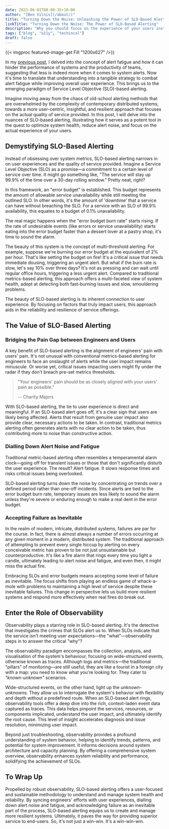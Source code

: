 ```yaml
---
date: 2023-06-01T08:08:35+10:00
author: "[Ben Vilnis](/about/)"
title: "Turning Down the Noise: Unleashing the Power of SLO-Based Alerting for Superior User Experiences"
linkTitle: "Turning Down the Noise: The Power of SLO-Based Alerting"
description: "Why you should focus on the experience of your users instead of noisy metrics."
tags: ["blog", "o11y", "techincal"]
draft: false
---
```


<div class="center-text">

  {{< imgproc featured-image-get Fill "1200x627" />}}

  In my [previous post](https://bennysbytes.dev/blog/alert-fatigue-why-less-is-more/), I delved into the concept of alert fatigue and how it can hinder the performance of systems and the productivity of teams, suggesting that less is indeed more when it comes to system alerts. Now it's time to translate that understanding into a tangible strategy to combat alert fatigue while improving overall user experience. This brings us to the emerging paradigm of Service Level Objective (SLO)-based alerting.

  Imagine moving away from the chaos of old-school alerting methods that are overwhelmed by the complexity of contemporary distributed systems, towards a more user-centric, insightful, and resilient approach that focuses on the actual quality of service provided. In this post, I will delve into the nuances of SLO-based alerting, illustrating how it serves as a potent tool in the quest to optimize system health, reduce alert noise, and focus on the actual experience of your users.

  ## Demystifying SLO-Based Alerting

  Instead of obsessing over system metrics, SLO-based alerting narrows in on user experiences and the quality of service provided. Imagine a Service Level Objective (SLO) as a promise—a commitment to a certain level of service over time. It might go something like, "The service will stay up 99.9% of the time over a 30-day rolling window." Pretty neat, right?

  In this framework, an "error budget" is established. This budget represents the amount of allowable service unavailability while still meeting the outlined SLO. In other words, it's the amount of 'downtime' that a service can have without breaching the SLO. For a service with an SLO of 99.9% availability, this equates to a budget of 0.1% unavailability.

  The real magic happens when the "error budget burn rate" starts rising. If the rate of undesirable events (like errors or service unavailability) starts eating into the error budget faster than a dessert lover at a pastry shop, it's time to sound the alarm.

  The beauty of this system is the concept of multi-threshold alerting. For example, suppose we're burning our error budget at the equivalent of 2% per hour. That's like setting the budget on fire! It's a critical issue that needs immediate dousing, triggering an urgent alert. But what if the burn rate is slow, let's say 10% over three days? It's not as pressing and can wait until regular office hours, triggering a less urgent alert. Compared to traditional metrics-based alerting, this approach offers a multi-faceted view of system health, adept at detecting both fast-burning issues and slow, smouldering problems.

  The beauty of SLO-based alerting is its inherent connection to user experience. By focusing on factors that truly impact users, this approach aids in the reliability and resilience of service offerings.

  ## The Value of SLO-Based Alerting

  ### Bridging the Pain Gap between Engineers and Users

  A key benefit of SLO-based alerting is the alignment of engineers' pain with users' pain. It's not unusual with conventional metrics-based alerting for engineers to face an onslaught of alerts while the user impact remains minuscule. Or worse yet, critical issues impacting users might fly under the radar if they don't breach pre-set metrics thresholds.

  > "Your engineers' pain should be as closely aligned with your users' pain as possible."
  >
  >  -- Charity Majors

  With SLO-based alerting, the tie to user experience is direct and meaningful. If an SLO-based alert goes off, it's a clear sign that users are likely being affected. Alerts that result from genuine user impact also provide clear, necessary actions to be taken. In contrast, traditional metrics alerting often generates alerts with no clear action to be taken, thus contributing more to noise than constructive action.

  ### Dialling Down Alert Noise and Fatigue

  Traditional metric-based alerting often resembles a temperamental alarm clock—going off for transient issues or those that don't significantly disturb the user experience. The result? Alert fatigue. It slows response times and risks critical issues being overlooked.

  SLO-based alerting turns down the noise by concentrating on trends over a defined period rather than one-off incidents. Since alerts are tied to the error budget burn rate, temporary issues are less likely to sound the alarm unless they're severe or enduring enough to make a real dent in the error budget.

  ### Accepting Failure as Inevitable

  In the realm of modern, intricate, distributed systems, failures are par for the course. In fact, there is almost always a number of errors occurring at any given moment in a modern, distributed system. The traditional approach of attempting to prevent every single hiccup by alerting on every conceivable metric has proven to be not just unsustainable but counterproductive. It's like a fire alarm that rings every time you light a candle, ultimately leading to alert noise and fatigue, and even then, it might miss the actual fire.

  Embracing SLOs and error budgets means accepting some level of failure as inevitable. The focus shifts from playing an endless game of whack-a-mole with problems to maintaining a high level of service despite these inevitable failures. This change in perspective lets us build more resilient systems and respond more effectively when real fires do break out.

  ## Enter the Role of Observability

  Observability plays a starring role in SLO-based alerting. It's the detective that investigates the crimes that SLOs alert us to. When SLOs indicate that the service isn't meeting user expectations—the "what"—observability steps in to answer the critical "why"?

  The observability paradigm encompasses the collection, analysis, and visualisation of the system's behaviour, focusing on wide-structured events, otherwise known as traces. Although logs and metrics—the traditional "pillars" of monitoring—are still useful, they are like a tourist in a foreign city with a map: you need to know what you're looking for. They cater to _"known-unknown"_ scenarios.

  Wide-structured events, on the other hand, light up the _unknown-unknowns_. They allow us to interrogate the system's behavior with flexibility and depth without a predefined route. When an SLO-based alert rings, observability tools offer a deep dive into the rich, context-laden event data captured as traces. This data helps pinpoint the services, resources, or components implicated, understand the user impact, and ultimately identify the root cause. This level of insight accelerates diagnosis and issue resolution, minimizing user impact.

  Beyond just troubleshooting, observability provides a profound understanding of system behavior, helping to identify trends, patterns, and potential for system improvement. It informs decisions around system architecture and capacity planning. By offering a comprehensive system overview, observability enhances system reliability and performance, solidifying the achievement of SLOs.

  ## To Wrap Up

  Propelled by robust observability, SLO-based alerting offers a user-focused and sustainable methodology to understand and manage system health and reliability. By syncing engineers' efforts with user experiences, dialling down alert noise and fatigue, and acknowledging failure as an inevitable part of the process, SLO-based alerting equips us to create and manage more resilient systems. Ultimately, it paves the way for providing superior service to end-users. So, it's not just a win-win. It's a win-win-win.

</div>
